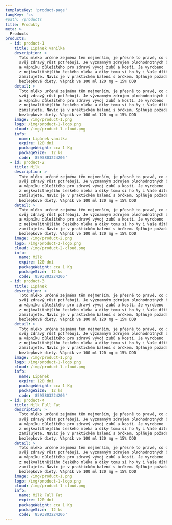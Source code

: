 ```yaml
---
templateKey: 'product-page'
langKey: 'cs'
#path: /products
title: Produkty
meta: >
  Products
products:
  - id: product-1
    title: Lipánek vanilka
    description: >
      Toto mléko určené zejména těm nejmenším, je přesně to pravé, co děti pro
      svůj zdravý růst potřebují. Je významným zdrojem plnohodnotných bílkovin
      a vápníku důležitého pro zdravý vývoj zubů a kostí. Je vyrobeno
      z nejkvalitnějšího českého mléka a díky tomu si ho Vy i Vaše dítě
      zamilujete. Navíc je v praktickém balení s brčkem. Splňuje požadavky
      bezlepkové diety. Vápník ve 100 ml 120 mg = 15% DDD
    detail: >
      Toto mléko určené zejména těm nejmenším, je přesně to pravé, co děti pro
      svůj zdravý růst potřebují. Je významným zdrojem plnohodnotných bílkovin
      a vápníku důležitého pro zdravý vývoj zubů a kostí. Je vyrobeno
      z nejkvalitnějšího českého mléka a díky tomu si ho Vy i Vaše dítě
      zamilujete. Navíc je v praktickém balení s brčkem. Splňuje požadavky
      bezlepkové diety. Vápník ve 100 ml 120 mg = 15% DDD
    image: /img/product-1.png
    logo: /img/product-1-logo.png
    cloud: /img/product-1-cloud.png
    info:
      name: Lipánek vanilka
      expire: 120 dní
      packageWeight: cca 1 Kg
      packageSize: 	12 ks
      code: '8593803224206'
  - id: product-2
    title: Milk
    description: >
      Toto mléko určené zejména těm nejmenším, je přesně to pravé, co děti pro
      svůj zdravý růst potřebují. Je významným zdrojem plnohodnotných bílkovin
      a vápníku důležitého pro zdravý vývoj zubů a kostí. Je vyrobeno
      z nejkvalitnějšího českého mléka a díky tomu si ho Vy i Vaše dítě
      zamilujete. Navíc je v praktickém balení s brčkem. Splňuje požadavky
      bezlepkové diety. Vápník ve 100 ml 120 mg = 15% DDD
    detail: >
      Toto mléko určené zejména těm nejmenším, je přesně to pravé, co děti pro
      svůj zdravý růst potřebují. Je významným zdrojem plnohodnotných bílkovin
      a vápníku důležitého pro zdravý vývoj zubů a kostí. Je vyrobeno
      z nejkvalitnějšího českého mléka a díky tomu si ho Vy i Vaše dítě
      zamilujete. Navíc je v praktickém balení s brčkem. Splňuje požadavky
      bezlepkové diety. Vápník ve 100 ml 120 mg = 15% DDD
    image: /img/product-2.png
    logo: /img/product-2-logo.png
    cloud: /img/product-2-cloud.png
    info:
      name: Milk
      expire: 120 dní
      packageWeight: cca 1 Kg
      packageSize: 	12 ks
      code: '8593803224206'
  - id: product-3
    title: Lipánek
    description: >
      Toto mléko určené zejména těm nejmenším, je přesně to pravé, co děti pro
      svůj zdravý růst potřebují. Je významným zdrojem plnohodnotných bílkovin
      a vápníku důležitého pro zdravý vývoj zubů a kostí. Je vyrobeno
      z nejkvalitnějšího českého mléka a díky tomu si ho Vy i Vaše dítě
      zamilujete. Navíc je v praktickém balení s brčkem. Splňuje požadavky
      bezlepkové diety. Vápník ve 100 ml 120 mg = 15% DDD
    detail: >
      Toto mléko určené zejména těm nejmenším, je přesně to pravé, co děti pro
      svůj zdravý růst potřebují. Je významným zdrojem plnohodnotných bílkovin
      a vápníku důležitého pro zdravý vývoj zubů a kostí. Je vyrobeno
      z nejkvalitnějšího českého mléka a díky tomu si ho Vy i Vaše dítě
      zamilujete. Navíc je v praktickém balení s brčkem. Splňuje požadavky
      bezlepkové diety. Vápník ve 100 ml 120 mg = 15% DDD
    image: /img/product-1.png
    logo: /img/product-1-logo.png
    cloud: /img/product-1-cloud.png
    info:
      name: Lipánek
      expire: 120 dní
      packageWeight: cca 1 Kg
      packageSize: 	12 ks
      code: '8593803224206'
  - id: product-4
    title: Milk Full Fat
    description: >
      Toto mléko určené zejména těm nejmenším, je přesně to pravé, co děti pro
      svůj zdravý růst potřebují. Je významným zdrojem plnohodnotných bílkovin
      a vápníku důležitého pro zdravý vývoj zubů a kostí. Je vyrobeno
      z nejkvalitnějšího českého mléka a díky tomu si ho Vy i Vaše dítě
      zamilujete. Navíc je v praktickém balení s brčkem. Splňuje požadavky
      bezlepkové diety. Vápník ve 100 ml 120 mg = 15% DDD
    detail: >
      Toto mléko určené zejména těm nejmenším, je přesně to pravé, co děti pro
      svůj zdravý růst potřebují. Je významným zdrojem plnohodnotných bílkovin
      a vápníku důležitého pro zdravý vývoj zubů a kostí. Je vyrobeno
      z nejkvalitnějšího českého mléka a díky tomu si ho Vy i Vaše dítě
      zamilujete. Navíc je v praktickém balení s brčkem. Splňuje požadavky
      bezlepkové diety. Vápník ve 100 ml 120 mg = 15% DDD
    image: /img/product-1.png
    logo: /img/product-1-logo.png
    cloud: /img/product-1-cloud.png
    info:
      name: Milk Full Fat
      expire: 120 dní
      packageWeight: cca 1 Kg
      packageSize: 	12 ks
      code: '8593803224206'
---
```

